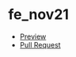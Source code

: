 # fe_nov21

- [Preview](https://gnosis-frog.github.io/fe_nov21)
- [Pull Request](https://github.com/gnosis-frog/fe_nov21/pull/1/files)